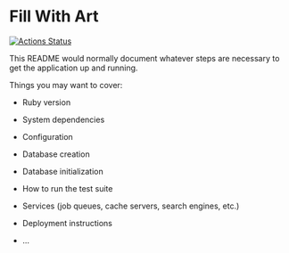 # Fill With Art
[![Actions Status](https://github.com/{owner}/{repo}/workflows/{workflow_name}/badge.svg)](https://github.com/{owner}/{repo}/actions)

This README would normally document whatever steps are necessary to get the
application up and running.

Things you may want to cover:

* Ruby version

* System dependencies

* Configuration

* Database creation

* Database initialization

* How to run the test suite

* Services (job queues, cache servers, search engines, etc.)

* Deployment instructions

* ...
